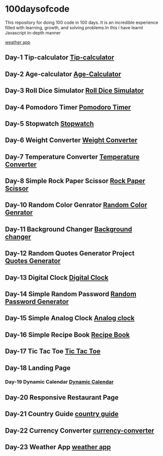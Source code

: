 # 100daysofcode
This repository for doing 100 code in 100 days. It is an incredible experience filled with learning, growth, and solving problems.In this i have learnt Javascript in-depth manner

[weather app](https://100daysofcode01.netlify.app/weather-app-latest/)

## Day-1 Tip-calculator [Tip-calculator](https://100daysofcode01.netlify.app/day-1/tip-calculator/)
	
## Day-2 Age-calculator [Age-Calculator](https://100daysofcode01.netlify.app/age-calculator/)
	
## Day-3 Roll Dice Simulator [Roll Dice Simulator](https://100daysofcode01.netlify.app/roll-dice-simulator/)

## Day-4 Pomodoro Timer [Pomodoro Timer](https://100daysofcode01.netlify.app/pomodoro-timer/)

## Day-5 Stopwatch [Stopwatch](https://100daysofcode01.netlify.app/stopwatch/)
	
## Day-6 Weight Converter [Weight Converter](https://100daysofcode01.netlify.app/weight-converter/)

## Day-7 Temperature Converter [Temperature Converter](https://100daysofcode01.netlify.app/temperature-converter/)

## Day-8 Simple Rock Paper Scissor [Rock Paper Scissor](https://100daysofcode01.netlify.app/rockpaperscisssor/)

## Day-10 Random Color Genrator [Random Color Genrator](https://100daysofcode01.netlify.app/random-color-generator/)

## Day-11 Background Changer [Background changer](https://100daysofcode01.netlify.app/background-changer/)

## Day-12 Random  Quotes Generator Project [Quotes Generator](https://100daysofcode01.netlify.app/random-quote-generator/)

## Day-13 Digital Clock [Digital Clock](https://100daysofcode01.netlify.app/digital-clock/)
	
## Day-14 Simple Random Password [Random Password Generator](https://100daysofcode01.netlify.app/random-password-generator/)

## Day-15 Simple Analog Clock [Analog clock](https://100daysofcode01.netlify.app/analog-clock/)

## Day-16 Simple Recipe Book [Recipe Book](https://100daysofcode01.netlify.app/recipe-book-app/)

## Day-17 Tic Tac Toe [Tic Tac Toe](https://100daysofcode01.netlify.app/tic-tac-toe/)

## Day-18 Landing Page

### Day-19 Dynamic Calendar [Dynamic Calendar](https://100daysofcode01.netlify.app/dynamic_calendaer/)

## Day-20 Responsive Restaurant Page

## Day-21 Country Guide [country guide](https://100daysofcode01.netlify.app/country-guide-app/)

## Day-22 Currency Converter [currency-converter](https://100daysofcode01.netlify.app/currency-converter/)
	
## Day-23 Weather App [weather app](https://100daysofcode01.netlify.app/weather-app-latest/)
	
	
	

